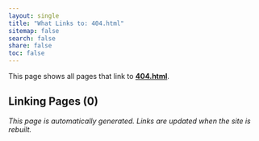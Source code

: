 ```yaml
---
layout: single
title: "What Links to: 404.html"
sitemap: false
search: false
share: false
toc: false
---
```


This page shows all pages that link to **[404.html](/404.html)**.

## Linking Pages (0)


*This page is automatically generated. Links are updated when the site is rebuilt.*
